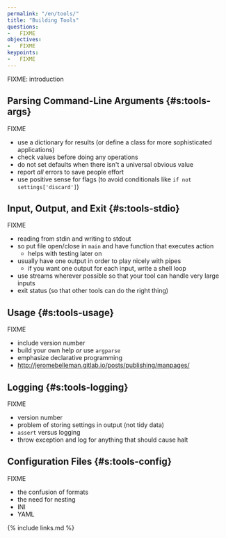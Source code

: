 ```yaml
---
permalink: "/en/tools/"
title: "Building Tools"
questions:
-   FIXME
objectives:
-   FIXME
keypoints:
-   FIXME
---
```


FIXME: introduction

## Parsing Command-Line Arguments {#s:tools-args}

FIXME
-   use a dictionary for results (or define a class for more sophisticated applications)
-   check values before doing any operations
-   do not set defaults when there isn't a universal obvious value
-   report *all* errors to save people effort
-   use positive sense for flags (to avoid conditionals like `if not settings['discard']`)

## Input, Output, and Exit {#s:tools-stdio}

FIXME
-   reading from stdin and writing to stdout
-   so put file open/close in `main` and have function that executes action
    -   helps with testing later on
-   usually have one output in order to play nicely with pipes
    -   if you want one output for each input, write a shell loop
-   use streams wherever possible so that your tool can handle very large inputs
-   exit status (so that other tools can do the right thing)

## Usage {#s:tools-usage}

FIXME
-   include version number
-   build your own help *or* use `argparse`
-   emphasize declarative programming
-   http://jeromebelleman.gitlab.io/posts/publishing/manpages/

## Logging {#s:tools-logging}

FIXME
-   version number
-   problem of storing settings in output (not tidy data)
-   `assert` versus logging
-   throw exception and log for anything that should cause halt

## Configuration Files {#s:tools-config}

FIXME
-   the confusion of formats
-   the need for nesting
-   INI
-   YAML

{% include links.md %}

